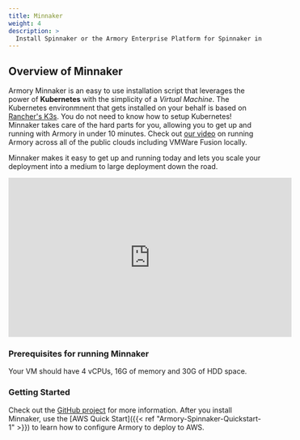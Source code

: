 ```yaml
---
title: Minnaker
weight: 4
description: >
  Install Spinnaker or the Armory Enterprise Platform for Spinnaker in a lightweight Kubernetes environment using an all-in-one, open source command line tool.
---
```


## Overview of Minnaker

Armory Minnaker is an easy to use installation script that leverages the power of **Kubernetes** with the simplicity of a _Virtual Machine_.  The Kubernetes environmnent that gets installed on your behalf is based on [Rancher's K3s](https://k3s.io/).  You do not need to know how to setup Kubernetes! Minnaker takes care of the hard parts for you, allowing you to get up and running with Armory in under 10 minutes.  Check out [our video](https://youtu.be/jg8vJEzcuAA) on running Armory across all of the public clouds including VMWare Fusion locally.  

Minnaker makes it easy to get up and running today and lets you scale your deployment into a medium to large deployment down the road.

<iframe width="560" height="315" src="https://www.youtube.com/embed/jg8vJEzcuAA" frameborder="0" allow="accelerometer; autoplay; encrypted-media; gyroscope; picture-in-picture" allowfullscreen></iframe>


### Prerequisites for running Minnaker

Your VM should have 4 vCPUs, 16G of memory and 30G of HDD space.

### Getting Started

Check out the [GitHub project](https://github.com/armory/minnaker) for more information. After you install Minnaker, use the [AWS Quick Start]({{< ref "Armory-Spinnaker-Quickstart-1" >}}) to learn how to configure Armory to deploy to AWS.
